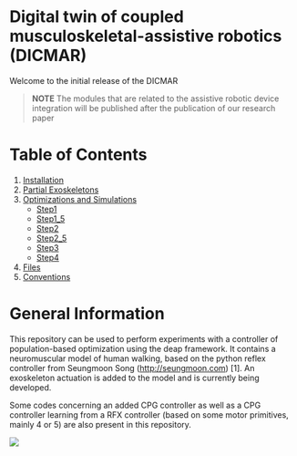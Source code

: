 # Digital twin of coupled musculoskeletal-assistive robotics (DICMAR)

Welcome to the initial release of the DICMAR

> **NOTE** The modules that are related to the assistive robotic device integration
> will be published after the publication of our research paper

# Table of Contents

1. [Installation](../main/md_files/Installation.md)
2. [Partial Exoskeletons](../main/md_files/exo_partial.md)
3. [Optimizations and Simulations](../main/md_files/Optimizations.md)
   * [Step1](../main/md_files/Step1.md)  
   * [Step1_5](../main/md_files/Step1_5.md)  
   * [Step2](../main/md_files/Step2.md)
   * [Step2_5](../main/md_files/Step2_5.md)
   * [Step3](../main/md_files/Step3.md)
   * [Step4](../main/md_files/Step4.md)
4. [Files](../main/md_files/Files.md)
5. [Conventions](../main/md_files/Conventions.md)

# General Information

This repository can be used to perform experiments with a controller of population-based optimization using the deap framework.
It contains a neuromuscular model of human walking, based on the python reflex controller from Seungmoon Song (http://seungmoon.com) [1]. An exoskeleton actuation is added to the model and is currently being developed.

Some codes concerning an added CPG controller as well as a CPG controller learning from a RFX controller (based on some motor primitives, mainly 4 or 5) are also present in this repository.

![](output.gif)
